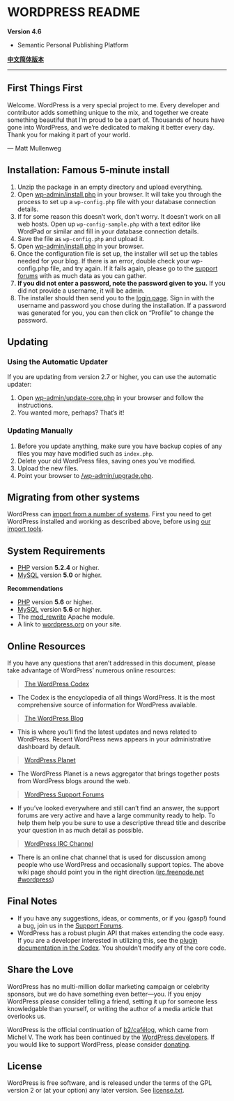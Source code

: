 # WORDPRESS README
**Version 4.6**
- Semantic Personal Publishing Platform

**[中文简体版本](./README-zh.md)**

---

## First Things First

Welcome. WordPress is a very special project to me. Every developer and contributor adds something unique to the mix, and together we create something beautiful that I’m proud to be a part of. Thousands of hours have gone into WordPress, and we’re dedicated to making it better every day. Thank you for making it part of your world.

— Matt Mullenweg

## Installation: Famous 5-minute install

1. Unzip the package in an empty directory and upload everything.
2. Open [wp-admin/install.php](./wp-admin/install.php)  in your browser. It will take you through the process to set up a `wp-config.php` file with your database connection details.
  1. If for some reason this doesn’t work, don’t worry. It doesn’t work on all web hosts. Open up `wp-config-sample.php` with a text editor like WordPad or similar and fill in your database connection details.
  2. Save the file as `wp-config.php` and upload it.
  3. Open [wp-admin/install.php](./wp-admin/install.php)  in your browser.
3. Once the configuration file is set up, the installer will set up the tables needed for your blog. If there is an error, double check your wp-config.php file, and try again. If it fails again, please go to the [support forums](https://wordpress.org/support/) with as much data as you can gather.
4. **If you did not enter a password, note the password given to you.** If you did not provide a username, it will be admin.
5. The installer should then send you to the [login page](./wp-login.php). Sign in with the username and password you chose during the installation. If a password was generated for you, you can then click on “Profile” to change the password.

## Updating
### Using the Automatic Updater
If you are updating from version 2.7 or higher, you can use the automatic updater:

1. Open [wp-admin/update-core.php](./wp-admin/update-core.php) in your browser and follow the instructions.
2. You wanted more, perhaps? That’s it!

### Updating Manually
1. Before you update anything, make sure you have backup copies of any files you may have modified such as `index.php`.
2. Delete your old WordPress files, saving ones you’ve modified.
3. Upload the new files.
4. Point your browser to [/wp-admin/upgrade.php](./wp-admin/upgrade.php).

## Migrating from other systems

WordPress can [import from a number of systems](http://codex.wordpress.org/Importing_Content). First you need to get WordPress installed and working as described above, before using [our import tools](./wp-admin/import.php).

## System Requirements
- [PHP](http://php.net/) version **5.2.4** or higher.
- [MySQL](http://www.mysql.com/) version **5.0** or higher.

**Recommendations**

- [PHP](http://php.net/) version **5.6** or higher.
- [MySQL](http://www.mysql.com/) version **5.6** or higher.
- The [mod_rewrite](http://httpd.apache.org/docs/2.2/mod/mod_rewrite.html) Apache module.
- A link to [wordpress.org](https://wordpress.org/) on your site.

## Online Resources
If you have any questions that aren’t addressed in this document, please take advantage of WordPress’ numerous online resources:

> [The WordPress Codex](http://codex.wordpress.org/)
  * The Codex is the encyclopedia of all things WordPress. It is the most comprehensive source of information for WordPress available.
  
> [The WordPress Blog](https://wordpress.org/news/)
  * This is where you’ll find the latest updates and news related to WordPress. Recent WordPress news appears in your administrative dashboard by default.
  
> [WordPress Planet](https://planet.wordpress.org/)
  * The WordPress Planet is a news aggregator that brings together posts from WordPress blogs around the web.

> [WordPress Support Forums](https://zh-cn.forums.wordpress.org/forum/issues)
  * If you’ve looked everywhere and still can’t find an answer, the support forums are very active and have a large community ready to help. To help them help you be sure to use a descriptive thread title and describe your question in as much detail as possible.

> [WordPress IRC Channel](http://codex.wordpress.org/IRC)
  * There is an online chat channel that is used for discussion among people who use WordPress and occasionally support topics. The above wiki page should point you in the right direction.([irc.freenode.net #wordpress](irc://irc.freenode.net/wordpress))

## Final Notes
- If you have any suggestions, ideas, or comments, or if you (gasp!) found a bug, join us in the [Support Forums](https://wordpress.org/support/).
- WordPress has a robust plugin API that makes extending the code easy. If you are a developer interested in utilizing this, see the [ plugin documentation in the Codex](http://codex.wordpress.org/Plugin_API). You shouldn’t modify any of the core code.

## Share the Love
WordPress has no multi-million dollar marketing campaign or celebrity sponsors, but we do have something even better—you. If you enjoy WordPress please consider telling a friend, setting it up for someone less knowledgable than yourself, or writing the author of a media article that overlooks us.

WordPress is the official continuation of [b2/cafélog](http://cafelog.com/), which came from Michel V. The work has been continued by the [WordPress developers](http://wordpress.org/about/). If you would like to support WordPress, please consider [donating](http://wordpress.org/donate/).

## License
WordPress is free software, and is released under the terms of the GPL version 2 or (at your option) any later version. See [license.txt](./license.txt).

